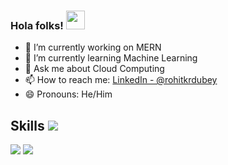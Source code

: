 ### Hola folks! <img src="https://raw.githubusercontent.com/MartinHeinz/MartinHeinz/master/wave.gif" width="30px">

- 🔭 I’m currently working on MERN
- 🌱 I’m currently learning Machine Learning
- 💬 Ask me about Cloud Computing
- 📫 How to reach me: [LinkedIn - @rohitkrdubey](https://www.linkedin.com/in/rohitkrdubey/)
- 😄 Pronouns: He/Him

## Skills <img src ="https://emojipedia-us.s3.dualstack.us-west-1.amazonaws.com/thumbs/120/emojidex/112/male-technologist_1f468-200d-1f4bb.png">

<img src="https://im.ezgif.com/tmp/ezgif-1-6f5e1b57a091.gif">









<img src ="https://github-readme-stats.vercel.app/api?username=roger-rkd&&show_icons=true&title_color=ffffff&icon_color=bb2acf&text_color=daf7dc&bg_color=151515">



<!--
**roger-rkd/roger-rkd** is a ✨ _special_ ✨ repository because its `README.md` (this file) appears on your GitHub profile.

Here are some ideas to get you started:

- 🔭 I’m currently working on MERN
- 🌱 I’m currently learning Machine Learning
- 💬 Ask me about Cloud Computing
- 📫 How to reach me: @r
- 😄 Pronouns: ...
- ⚡ Fun fact: ...
-->

